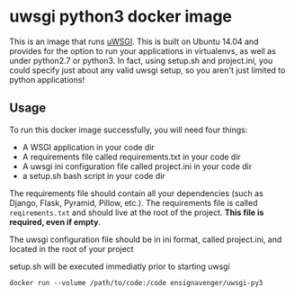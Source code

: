 uwsgi python3 docker image
=====

This is an image that runs [uWSGI](http://uwsgi-docs.readthedocs.org/).
This is built on Ubuntu 14.04 and provides for the option to run your applications in virtualenvs, as well as under python2.7 or python3.  In fact, using setup.sh and project.ini, you could specify just about any valid uwsgi setup, so you aren't just limited to python applications!

Usage
-----

To run this docker image successfully, you will need four things:

* A WSGI application in your code dir
* A requirements file called requirements.txt in your code dir
* A uwsgi ini configuration file called project.ini in your code dir
* a setup.sh bash script in your code dir

The requirements file should contain all your dependencies (such as Django,
Flask, Pyramid, Pillow, etc.). The requirements file is called
``reqirements.txt`` and should live at the root of the project. **This file is
required, even if empty**.

The uwsgi configuration file should be in ini format, called project.ini, and located in the root of your project

setup.sh will be executed immediatly prior to starting uwsgi

```
docker run --volume /path/to/code:/code ensignavenger/uwsgi-py3
```
